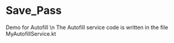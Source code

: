 # Save_Pass
Demo for Autofill \n
The Autofill service code is written in the file MyAutofillService.kt
